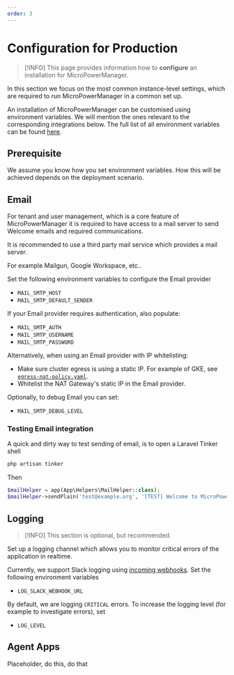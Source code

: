 ```yaml
---
order: 3
---
```


# Configuration for Production

> [!INFO]
> This page provides information how to **configure** an installation for MicroPowerManager.

In this section we focus on the most common instance-level settings, which are required to run MicroPowerManager in a common set up.

An installation of MicroPowerManager can be customised using environment variables.
We will mention the ones relevant to the corresponding integrations below.
The full list of all environment variables can be found [here](environment-variables.md).

## Prerequisite

We assume you know how you set environment variables.
How this will be achieved depends on the deployment scenario.

## Email

For tenant and user management, which is a core feature of MicroPowerManager it is required to have access to a mail server to send Welcome emails and required communications.

It is recommended to use a third party mail service which provides a mail server.

For example Mailgun, Google Workspace, etc..

Set the following environment variables to configure the Email provider

- `MAIL_SMTP_HOST`
- `MAIL_SMTP_DEFAULT_SENDER`

If your Email provider requires authentication, also populate:

- `MAIL_SMTP_AUTH`
- `MAIL_SMTP_USERNAME`
- `MAIL_SMTP_PASSWORD`

Alternatively, when using an Email provider with IP whitelisting:

- Make sure cluster egress is using a static IP. For example of GKE, see [`egress-nat-policy.yaml`](https://github.com/EnAccess/micropowermanager/blob/main/k8s/base/gcp_gke/kustomization.yaml).
- Whitelist the NAT Gateway's static IP in the Email provider.

Optionally, to debug Email you can set:

- `MAIL_SMTP_DEBUG_LEVEL`

### Testing Email integration

A quick and dirty way to test sending of email, is to open a Laravel Tinker shell

```sh
php artisan tinker
```

Then

```php
$mailHelper = app(App\Helpers\MailHelper::class);
$mailHelper->sendPlain('test@example.org', '[TEST] Welcome to MicroPowerManager', 'lorem ipsum');
```

## Logging

> [!INFO]
> This section is optional, but recommended.

Set up a logging channel which allows you to monitor critical errors of the application in realtime.

Currently, we support Slack logging using [incoming webhooks](https://api.slack.com/messaging/webhooks).
Set the following environment variables

- `LOG_SLACK_WEBHOOK_URL`

By default, we are logging `CRITICAL` errors.
To increase the logging level (for example to investigate errors), set

- `LOG_LEVEL`

## Agent Apps

Placeholder, do this, do that
